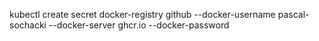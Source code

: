 kubectl create secret docker-registry github --docker-username pascal-sochacki --docker-server ghcr.io --docker-password <TOKEN>